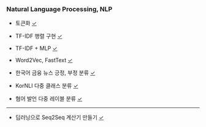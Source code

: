 ### Natural Language Processing, NLP

- 토큰화 [✓](https://colab.research.google.com/drive/1tjWCtpym-TqQuBN43p_uxOCzu2WY9lgo?usp=sharing)

- TF-IDF 행렬 구현 [✓](https://colab.research.google.com/drive/1U0VvJQnDF0ntUzwCJF3enlmH02oo5b1U?usp=sharing)

- TF-IDF + MLP [✓](https://colab.research.google.com/drive/1tAyHUV_Hbh9tkkcq0BLYE00hQLM00OSr?usp=sharing)

- Word2Vec, FastText [✓](https://colab.research.google.com/drive/1RRtCgmm6Dx2rpBKQmseZgtqlGLk0_EH0?usp=sharing)

- 한국어 금융 뉴스 긍정, 부정 분류 [✓](https://colab.research.google.com/drive/1rMfHgLnBZzEZCC28Khp2LOgjdlkEulY5?usp=drive_link)

- KorNLI 다중 클래스 분류 [✓](https://colab.research.google.com/drive/1UQwI2E5r5wxj19NjftZadVqCyUKZeR-I?usp=sharing)

- 혐어 발언 다중 레이블 분류 [✓](https://colab.research.google.com/drive/1xh1PBZIexcOb3TlucarTgk8EWVWmGtLZ?usp=sharing)

---

- 딥러닝으로 Seq2Seq 계산기 만들기 [✓](https://colab.research.google.com/drive/1X1yR8y2Og-aQSICHF_ijrSohEk49aTKl?usp=sharing)
